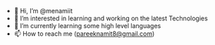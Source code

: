 - 👋 Hi, I’m @menamiit
- 👀 I’m interested in learning and working on the latest Technologies
- 🌱 I’m currently learning some high level languages
- 📫 How to reach me (pareeknamit8@gmail.com)

<!---
menamiit/menamiit is a ✨ special ✨ repository because its `README.md` (this file) appears on your GitHub profile.
You can click the Preview link to take a look at your changes.
--->
